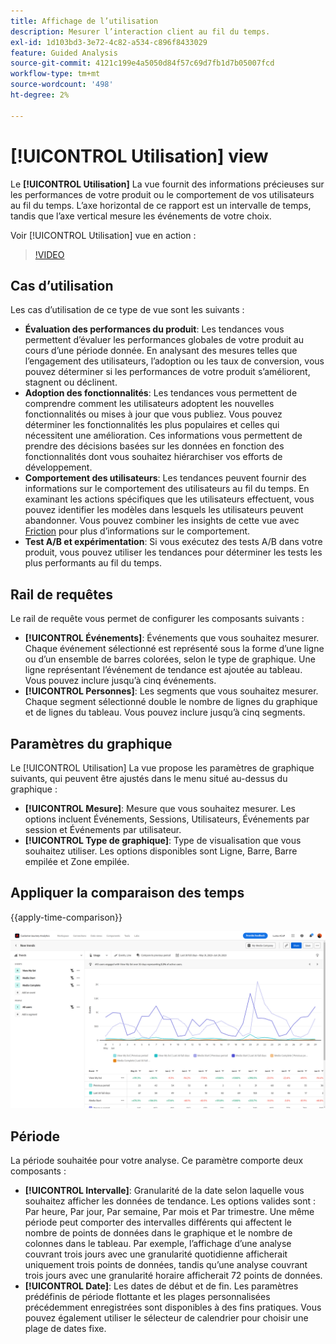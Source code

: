 ```yaml
---
title: Affichage de l’utilisation
description: Mesurer l’interaction client au fil du temps.
exl-id: 1d103bd3-3e72-4c82-a534-c896f8433029
feature: Guided Analysis
source-git-commit: 4121c199e4a5050d84f57c69d7fb1d7b05007fcd
workflow-type: tm+mt
source-wordcount: '498'
ht-degree: 2%

---
```


# [!UICONTROL Utilisation] view

Le **[!UICONTROL Utilisation]** La vue fournit des informations précieuses sur les performances de votre produit ou le comportement de vos utilisateurs au fil du temps. L’axe horizontal de ce rapport est un intervalle de temps, tandis que l’axe vertical mesure les événements de votre choix.

Voir [!UICONTROL Utilisation] vue en action :

>[!VIDEO](https://video.tv.adobe.com/v/3421666/?learn=on)

## Cas d’utilisation

Les cas d’utilisation de ce type de vue sont les suivants :

* **Évaluation des performances du produit**: Les tendances vous permettent d’évaluer les performances globales de votre produit au cours d’une période donnée. En analysant des mesures telles que l’engagement des utilisateurs, l’adoption ou les taux de conversion, vous pouvez déterminer si les performances de votre produit s’améliorent, stagnent ou déclinent.
* **Adoption des fonctionnalités**: Les tendances vous permettent de comprendre comment les utilisateurs adoptent les nouvelles fonctionnalités ou mises à jour que vous publiez. Vous pouvez déterminer les fonctionnalités les plus populaires et celles qui nécessitent une amélioration. Ces informations vous permettent de prendre des décisions basées sur les données en fonction des fonctionnalités dont vous souhaitez hiérarchiser vos efforts de développement.
* **Comportement des utilisateurs**: Les tendances peuvent fournir des informations sur le comportement des utilisateurs au fil du temps. En examinant les actions spécifiques que les utilisateurs effectuent, vous pouvez identifier les modèles dans lesquels les utilisateurs peuvent abandonner. Vous pouvez combiner les insights de cette vue avec [Friction](friction.md) pour plus d’informations sur le comportement.
* **Test A/B et expérimentation**: Si vous exécutez des tests A/B dans votre produit, vous pouvez utiliser les tendances pour déterminer les tests les plus performants au fil du temps.

## Rail de requêtes

Le rail de requête vous permet de configurer les composants suivants :

* **[!UICONTROL Événements]**: Événements que vous souhaitez mesurer. Chaque événement sélectionné est représenté sous la forme d’une ligne ou d’un ensemble de barres colorées, selon le type de graphique. Une ligne représentant l’événement de tendance est ajoutée au tableau. Vous pouvez inclure jusqu’à cinq événements.
* **[!UICONTROL Personnes]**: Les segments que vous souhaitez mesurer. Chaque segment sélectionné double le nombre de lignes du graphique et de lignes du tableau. Vous pouvez inclure jusqu’à cinq segments.

## Paramètres du graphique

Le [!UICONTROL Utilisation] La vue propose les paramètres de graphique suivants, qui peuvent être ajustés dans le menu situé au-dessus du graphique :

* **[!UICONTROL Mesure]**: Mesure que vous souhaitez mesurer. Les options incluent Événements, Sessions, Utilisateurs, Événements par session et Événements par utilisateur.
* **[!UICONTROL Type de graphique]**: Type de visualisation que vous souhaitez utiliser. Les options disponibles sont Ligne, Barre, Barre empilée et Zone empilée.

## Appliquer la comparaison des temps

{{apply-time-comparison}}

![Comparaison du temps d’utilisation](../assets/usage-compare.png)

## Période

La période souhaitée pour votre analyse. Ce paramètre comporte deux composants :

* **[!UICONTROL Intervalle]**: Granularité de la date selon laquelle vous souhaitez afficher les données de tendance. Les options valides sont : Par heure, Par jour, Par semaine, Par mois et Par trimestre. Une même période peut comporter des intervalles différents qui affectent le nombre de points de données dans le graphique et le nombre de colonnes dans le tableau. Par exemple, l’affichage d’une analyse couvrant trois jours avec une granularité quotidienne afficherait uniquement trois points de données, tandis qu’une analyse couvrant trois jours avec une granularité horaire afficherait 72 points de données.
* **[!UICONTROL Date]**: Les dates de début et de fin. Les paramètres prédéfinis de période flottante et les plages personnalisées précédemment enregistrées sont disponibles à des fins pratiques. Vous pouvez également utiliser le sélecteur de calendrier pour choisir une plage de dates fixe.
